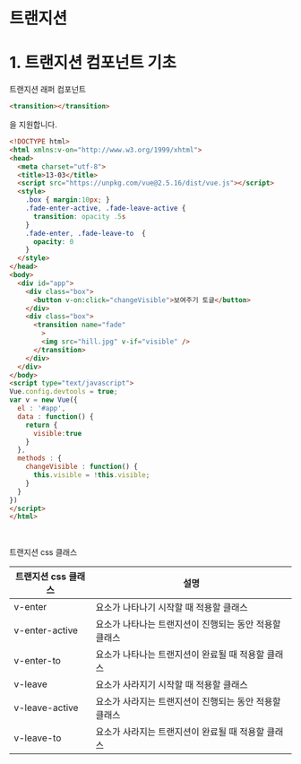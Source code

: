# 트랜지션

# 1. 트랜지션 컴포넌트 기초

트랜지션 래퍼 컴포넌트 
```html
<transition></transition>
```
을 지원합니다.

```html
<!DOCTYPE html>
<html xmlns:v-on="http://www.w3.org/1999/xhtml">
<head>
  <meta charset="utf-8">
  <title>13-03</title>
  <script src="https://unpkg.com/vue@2.5.16/dist/vue.js"></script>
  <style>
    .box { margin:10px; }
    .fade-enter-active, .fade-leave-active {
      transition: opacity .5s
    }
    .fade-enter, .fade-leave-to  {
      opacity: 0
    }
  </style>
</head>
<body>
  <div id="app">
    <div class="box">
      <button v-on:click="changeVisible">보여주기 토글</button>
    </div>
    <div class="box">
      <transition name="fade"
        >
        <img src="hill.jpg" v-if="visible" />
      </transition>
    </div>
  </div>
</body>
<script type="text/javascript">
Vue.config.devtools = true;
var v = new Vue({
  el : '#app',
  data : function() {
    return {
      visible:true
    }
  },
  methods : {
    changeVisible : function() {
      this.visible = !this.visible;
    }
  }
})
</script>
</html>

```

<br>

트랜지션 css 클래스

| 트랜지션 css 클래스 | 설명 |
|--|--|
| v-enter | 요소가 나타나기 시작할 때 적용할 클래스 |
| v-enter-active | 요소가 나타나는 트랜지션이 진행되는 동안 적용할 클래스 |
| v-enter-to | 요소가 나타나는 트랜지션이 완료될 때 적용할 클래스 |
| v-leave | 요소가 사라지기 시작할 때 적용할 클래스 |
| v-leave-active | 요소가 사라지는 트랜지션이 진행되는 동안 적용할 클래스 |
| v-leave-to | 요소가 사라지는 트랜지션이 완료될 때 적용할 클래스 |

